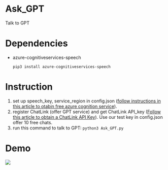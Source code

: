 # Ask_GPT
Talk to GPT


# Dependencies
*  azure-cognitiveservices-speech 

	``` pip3 install azure-cognitiveservices-speech ```

# Instruction
1. set up speech_key, service_region in config.json ([follow instructions in this article to otabin free azure cognition service](https://blog.csdn.net/zcxey2911/article/details/128386211)).
2. register ChatLink (offer GPT service) and get ChatLink API_key ([Follow this article to obtain a ChatLink API Key](https://mp.weixin.qq.com/s?__biz=Mzg2MDk3MzM4OQ==&mid=2247483765&idx=1&sn=ef5a79ee76ae552b2b44c04651c0466c&chksm=ce1f7157f968f841c57b9f19587f7d40a578c28c701cf182e3a96a55ff2f6cc64043b8e1f8d9#rd)).  Use our test key in config.json offer 10 free chats. 
3. run this command to talk to GPT:
``` python3 Ask_GPT.py ```

# Demo
![](./imgs/demo.jpg)